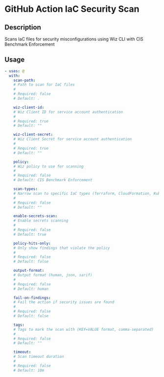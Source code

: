 # GitHub Action IaC Security Scan

<!-- prettier-ignore-start -->
<!-- action-docs-description source="action.yaml" -->
## Description

Scans IaC files for security misconfigurations using Wiz CLI with CIS Benchmark Enforcement
<!-- action-docs-description source="action.yaml" -->

<!-- action-docs-usage source="action.yaml" -->
## Usage

```yaml
- uses: @
  with:
    scan-path:
    # Path to scan for IaC files
    #
    # Required: false
    # Default: .

    wiz-client-id:
    # Wiz Client ID for service account authentication
    #
    # Required: true
    # Default: ""

    wiz-client-secret:
    # Wiz Client Secret for service account authentication
    #
    # Required: true
    # Default: ""

    policy:
    # Wiz policy to use for scanning
    #
    # Required: false
    # Default: CIS Benchmark Enforcement

    scan-types:
    # Narrow scan to specific IaC types (Terraform, CloudFormation, Kubernetes, Dockerfile, Ansible)
    #
    # Required: false
    # Default: ""

    enable-secrets-scan:
    # Enable secrets scanning
    #
    # Required: false
    # Default: true

    policy-hits-only:
    # Only show findings that violate the policy
    #
    # Required: false
    # Default: false

    output-format:
    # Output format (human, json, sarif)
    #
    # Required: false
    # Default: human

    fail-on-findings:
    # Fail the action if security issues are found
    #
    # Required: false
    # Default: false

    tags:
    # Tags to mark the scan with (KEY=VALUE format, comma-separated)
    #
    # Required: false
    # Default: ""

    timeout:
    # Scan timeout duration
    #
    # Required: false
    # Default: 10m
```
<!-- action-docs-usage source="action.yaml" -->
<!-- prettier-ignore-end -->
